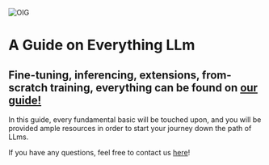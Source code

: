 ![OIG](https://github.com/Kquant03/Guide/assets/155934148/2d371fb8-3325-4afe-b66b-b9088b918f56)

# A Guide on Everything LLm

## Fine-tuning, inferencing, extensions, from-scratch training, everything can be found on [our guide!](https://www.h2mai.com/)

In this guide, every fundamental basic will be touched upon, and you will be provided ample resources in order to start your journey down the path of LLms.

If you have any questions, feel free to contact us [here](https://discord.gg/ujZGyRuU)!

